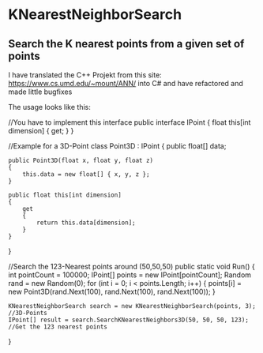 # KNearestNeighborSearch
## Search the K nearest points from a given set of points

I have translated the C++ Projekt from this site: https://www.cs.umd.edu/~mount/ANN/ into C# and have refactored and made little bugfixes


The usage looks like this:

//You have to implement this interface
public interface IPoint
{
    float this[int dimension] { get; }
}

//Example for a 3D-Point
class Point3D : IPoint
{
    public float[] data;

    public Point3D(float x, float y, float z)
    {
        this.data = new float[] { x, y, z };
    }

    public float this[int dimension]
    {
        get
        {
            return this.data[dimension];
        }
    }
}

//Search the 123-Nearest points around (50,50,50)
public static void Run()
{
    int pointCount = 100000;
    IPoint[] points = new IPoint[pointCount];
    Random rand = new Random(0);
    for (int i = 0; i < points.Length; i++)
    {
        points[i] = new Point3D(rand.Next(100), rand.Next(100), rand.Next(100));
    }

    KNearestNeighborSearch search = new KNearestNeighborSearch(points, 3); //3D-Points
    IPoint[] result = search.SearchKNearestNeighbors3D(50, 50, 50, 123); //Get the 123 nearest points
}
